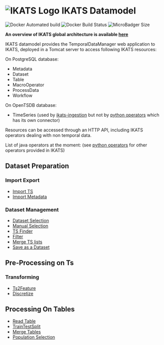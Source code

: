 # ![IKATS Logo](https://ikats.github.io/img/Logo-ikats-icon.png) IKATS Datamodel

![Docker Automated build](https://img.shields.io/docker/automated/ikats/datamodel.svg)
![Docker Build Status](https://img.shields.io/docker/build/ikats/datamodel.svg)
![MicroBadger Size](https://img.shields.io/microbadger/image-size/ikats/datamodel.svg)

**An overview of IKATS global architecture is available [here](https://github.com/IKATS/IKATS)**

IKATS datamodel provides the TemporalDataManager web application to IKATS, deployed in a Tomcat server to access following IKATS resources:

On PostgreSQL database:

* Metadata
* Dataset
* Table
* MacroOperator
* ProcessData
* Workflow

On OpenTSDB database:

* TimeSeries (used by [ikats-ingestion](https://github.com/IKATS/ikats-ingestion) but not by [python operators](https://github.com/IKATS?q=op-) which has its own connector)

Resources can be accessed through an HTTP API, including IKATS operators dealing with non temporal data.

List of java operators at the moment: (see [python operators](https://github.com/IKATS?q=op-) for other operators provided in IKATS)

## Dataset Preparation

### Import Export

* [Import TS](/doc/operators/importTs.html)
* [Import Metadata](/doc/operators/importMetadata.html)

### Dataset Management

* [Dataset Selection](/doc/operators/datasetSelection.html)
* [Manual Selection](/doc/operators/manualSelection.html)
* [TS Finder](/doc/operators/tsFinder.html)
* [Filter](/doc/operators/filter.html)
* [Merge TS lists](/doc/operators/mergeTsLists.html)
* [Save as a Dataset](/doc/operators/saveAsDataset.html)

## Pre-Processing on Ts

### Transforming

* [Ts2Feature](/doc/operators/ts2Feature.html)
* [Discretize](/doc/operators/discretize.html)

## Processing On Tables

* [Read Table](/doc/operators/readTable.html)
* [TrainTestSplit](/doc/operators/trainTestSplit.html)
* [Merge Tables](/doc/operators/mergeTables.html)
* [Population Selection](/doc/operators/populationSelection.html)
